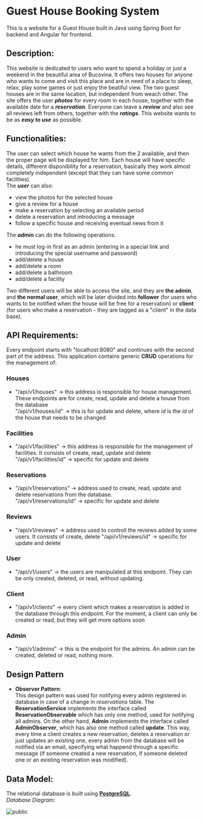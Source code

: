 # Guest House Booking System
This is a website for a Guest House built in Java using Spring Boot for backend and Angular for frontend.
## Description:
This website is dedicated to users who want to spend a holiday or just a weekend in the beautiful area of Bucovina. It offers two houses for anyone who wants to come and visit this place and are in need of a place to sleep, relax, play some games or just enjoy the beatiful view. The two guest houses are in the same location, but independent from weach other.
The site offers the user ***photos*** for every room in each house, together with the available date for a ***reservation***. Everyone can leave a ***review*** and also see all reviews left from others, together with the ***ratings***.
This website wants to be as ***easy to use*** as possible.

## Functionalities:
The user can select which house he wants from the 2 available, and then the proper page will be displayed for him. Each house will have specific details, different disponibility for a reservation, basically they work almost completely independent (except that they can have some common facilities).    
The ***user*** can also:
- view the photos for the selected house
- give a review for a house
- make a reservation by selecting an available period
- delete a reservation and introducing a message
- follow a specific house and receiving eventual news from it    
    
The ***admin*** can do the following operations:
- he must log-in first as an admin (entering in a special link and introducing the special username and password)
- add/delete a house
- add/delete a room
- add/delete a bathroom
- add/delete a facility

Two different users will be able to access the site, and they are **the admin**, and **the normal user**, which will be later divided into **follower** (for users who wants to be notified when the house will be free for a reservation) or **client** (for users who make a reservation - they are tagged as a "client" in the data base).

## API Requirements:
Every endpoint starts with "localhost:8080" and continues with the second part of the address. This application contains generic **CRUD** operations for the management of:     
### Houses   
- "/api/v1/houses" -> this address is responsible for house management. These endpoints are for create, read, update and delete a house from the database     
    "/api/v1/houses/id" -> this is for update and delete, where *id* is the *id* of the house that needs to be changed
### Facilities 
- "/api/v1/facilities" -> this address is responsible for the management of facilities. It consists of create, read, update and delete    
    "/api/v1/facilities/id" -> specific for update and delete
### Reservations 
- "/api/v1/reservations" -> address used to create, read, update and delete reservations from the database.    
    "/api/v1/reservations/id" -> specific for update and delete
### Reviews 
- "/api/v1/reviews" -> address used to controll the reviews added by some users. It consists of create, delete
    "/api/v1/reviews/id" -> specific for update and delete
### User 
- "/api/v1/users" -> the users are manipulated at this endpoint. They can be only created, deleted, or read, without updating.
### Client 
- "/api/v1/clients" -> every client which makes a reservation is added in the database through this endpoint. For the moment, a client can only be created or read, but they will get more options soon
### Admin 
- "/api/v1/admins" -> this is the endpoint for the admins. An admin can be created, deleted or read, nothing more.     

## Design Pattern
- **Observer Pattern**:     
This design pattern was used for notifying every admin registered in database in case of a change in *reservations* table. The **ReservationService** implements the interface called **ReservationObservable** which has only one method, used for notifying all admins. On the other hand, **Admin** implements the interface called **AdminObserver**, which has also one method called **update**. This way, every time a client creates a new reservation, deletes a reservation or just updates an existing one, every admin from the database will be notified via an email, specifying what happend through a specific message (if someone created a new reservation, if someone deleted one or an existing reservation was modified).    

## Data Model:
The relational database is built using **[PostgreSQL]**.   
*Database Diagram*:    

![public](https://user-images.githubusercontent.com/101935675/229435197-f7a9506f-7972-40cd-aef2-259080b5b5b6.png)


[PostgreSQL]: <http://postgresql.org>
